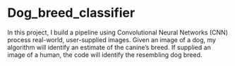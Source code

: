 # Dog_breed_classifier
 In this project, I build a pipeline using Convolutional Neural Networks (CNN) process real-world, user-supplied images. Given an image of a dog, my algorithm will identify an estimate of the canine’s breed. If supplied an image of a human, the code will identify the resembling dog breed.

